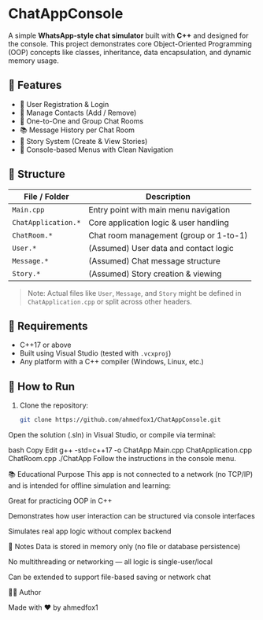 # ChatAppConsole

A simple **WhatsApp-style chat simulator** built with **C++** and designed for the console. This project demonstrates core Object-Oriented Programming (OOP) concepts like classes, inheritance, data encapsulation, and dynamic memory usage.

## 🚀 Features

- 👤 User Registration & Login  
- 📇 Manage Contacts (Add / Remove)  
- 💬 One-to-One and Group Chat Rooms  
- 📚 Message History per Chat Room  
- 📸 Story System (Create & View Stories)  
- 🧠 Console-based Menus with Clean Navigation

## 🧱 Structure

| File / Folder       | Description                             |
|---------------------|-----------------------------------------|
| `Main.cpp`          | Entry point with main menu navigation   |
| `ChatApplication.*` | Core application logic & user handling  |
| `ChatRoom.*`        | Chat room management (group or 1-to-1)  |
| `User.*`            | (Assumed) User data and contact logic   |
| `Message.*`         | (Assumed) Chat message structure        |
| `Story.*`           | (Assumed) Story creation & viewing      |

> Note: Actual files like `User`, `Message`, and `Story` might be defined in `ChatApplication.cpp` or split across other headers.

## 🧰 Requirements

- C++17 or above  
- Built using Visual Studio (tested with `.vcxproj`)  
- Any platform with a C++ compiler (Windows, Linux, etc.)

## 🧪 How to Run

1. Clone the repository:
   ```bash
   git clone https://github.com/ahmedfox1/ChatAppConsole.git
Open the solution (.sln) in Visual Studio, or compile via terminal:

bash
Copy
Edit
g++ -std=c++17 -o ChatApp Main.cpp ChatApplication.cpp ChatRoom.cpp
./ChatApp
Follow the instructions in the console menu.

📚 Educational Purpose
This app is not connected to a network (no TCP/IP) and is intended for offline simulation and learning:

Great for practicing OOP in C++

Demonstrates how user interaction can be structured via console interfaces

Simulates real app logic without complex backend

📌 Notes
Data is stored in memory only (no file or database persistence)

No multithreading or networking — all logic is single-user/local

Can be extended to support file-based saving or network chat

👨‍💻 Author

Made with ❤️ by ahmedfox1
